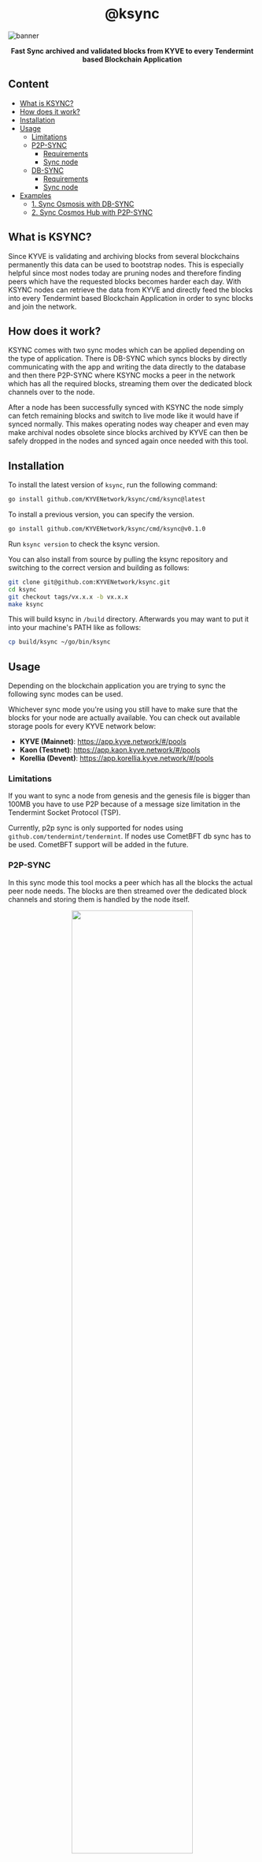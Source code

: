 <div align="center">
  <h1>@ksync</h1>
</div>

![banner](assets/ksync.png)

<p align="center">
<strong>Fast Sync archived and validated blocks from KYVE to every Tendermint based Blockchain Application</strong>
</p>

## Content

- [What is KSYNC?](#what-is-ksync)
- [How does it work?](#how-does-it-work)
- [Installation](#installation)
- [Usage](#usage)
  - [Limitations](#limitations)
  - [P2P-SYNC](#p2p-sync)
    - [Requirements](#p2p-requirements)
    - [Sync node](#sync-node-with-p2p)
  - [DB-SYNC](#db-sync)
    - [Requirements](#db-requirements)
    - [Sync node](#sync-node-with-db)
- [Examples](#examples)
  - [1. Sync Osmosis with DB-SYNC](#1-sync-osmosis-with-db-sync)
  - [2. Sync Cosmos Hub with P2P-SYNC](#2-sync-cosmos-hub-over-p2p-sync)

## What is KSYNC?

Since KYVE is validating and archiving blocks from several blockchains permanently this data can be
used to bootstrap nodes. This is especially helpful since most nodes today are pruning nodes and therefore
finding peers which have the requested blocks becomes harder each day. With KSYNC nodes can retrieve
the data from KYVE and directly feed the blocks into every Tendermint based Blockchain Application in order
to sync blocks and join the network.

## How does it work?

KSYNC comes with two sync modes which can be applied depending on the type of application. There is DB-SYNC
which syncs blocks by directly communicating with the app and writing the data directly to the database and then there
P2P-SYNC where KSYNC mocks a peer in the network which has all the required blocks, streaming them over
the dedicated block channels over to the node.

After a node has been successfully synced with KSYNC the node simply can fetch remaining blocks and switch to live mode
like it would have if synced normally. This makes operating nodes way cheaper and even may make archival nodes
obsolete since blocks archived by KYVE can then be safely dropped in the nodes and synced again once needed
with this tool.

## Installation

To install the latest version of `ksync`, run the following command:

```bash
go install github.com/KYVENetwork/ksync/cmd/ksync@latest
```

To install a previous version, you can specify the version.

```bash
go install github.com/KYVENetwork/ksync/cmd/ksync@v0.1.0
```

Run `ksync version` to check the ksync version.

You can also install from source by pulling the ksync repository and switching to the correct version and building
as follows:

```bash
git clone git@github.com:KYVENetwork/ksync.git
cd ksync
git checkout tags/vx.x.x -b vx.x.x
make ksync
```

This will build ksync in `/build` directory. Afterwards you may want to put it into your machine's PATH like
as follows:

```bash
cp build/ksync ~/go/bin/ksync
```

## Usage

Depending on the blockchain application you are trying to sync the following sync modes can be used.

Whichever sync mode you're using you still have to make sure that the blocks for your node are actually available.
You can check out available storage pools for every KYVE network below: 

- **KYVE (Mainnet)**: https://app.kyve.network/#/pools
- **Kaon (Testnet)**: https://app.kaon.kyve.network/#/pools
- **Korellia (Devent)**: https://app.korellia.kyve.network/#/pools

### Limitations

If you want to sync a node from genesis and the genesis file is bigger than 100MB you have to use P2P because of a
message size limitation in the Tendermint Socket Protocol (TSP).

Currently, p2p sync is only supported for nodes using `github.com/tendermint/tendermint`. If nodes use CometBFT db sync
has to be used. CometBFT support will be added in the future.

### P2P-SYNC

In this sync mode this tool mocks a peer which has all the blocks the actual peer node needs. The
blocks are then streamed over the dedicated block channels and storing them is handled by the node itself.

<p align="center">
  <img width="70%" src="assets/p2p_sync.png" />
</p>

#### P2P Requirements

It does not matter if you want to sync a node from genesis or from an existing height, the following settings have
to be changed in order to run p2p sync.

Make sure that `persistent_peers` are empty in the `config.toml` config file:

`~/.<chain>/config/config.toml`
```toml
[p2p]

persistent_peers = ""
```

Make sure that your `addrbook.json` is empty or delete it entirely:

```bash
rm ~/.<chain>/config/addrbook.json
```

And finally enable the following setting:

`~/.<chain>/config/config.toml`
```toml
[p2p]

allow_duplicate_ip = true
```

#### Sync node with P2P

Now you can start your node simply with the `start` command like you would start the node normally.

```bash
./<chaind> start
```

When you see that the  node is trying to search for peers but is unable to find any you can start KSYNC.

> **_ATTENTION:_**  If the node actually finds peers the configuration is wrong, in this case double-check the settings
> above

You can then start KSYNC in a **new** terminal with the following command. Please make sure to replace `<user>` and 
`<chain>` with your specific values. This of course is also true for `<pool>` and `<network-api-endpoint>`.

```bash
ksync start mode=p2p --home="/Users/<user>/.<chain>" --pool-id=<pool> --rest=<network-api-endpoint>
```

Available rest endpoints for every network maintained by KYVE:

- **KYVE (Mainnet)**
  - https://api-eu-1.kyve.network
  - https://api-us-1.kyve.network
- **Kaon (Testnet)**
  - https://api-eu-1.kaon.kyve.network
  - https://api-us-1.kaon.kyve.network
- **Korellia (Devent)**
  - https://api.korellia.kyve.network

Once KSYNC starts it automatically continues from the latest height found in the node and starts downloading
the blocks from the storage provider and validates the checksum. You should see blocks streaming over and the node
committing those blocks. If you run this command without a `--target-height` it will sync all blocks which are
available in the pool. You can simply exit the sync process by killing KSYNC with CMD+C.

### DB-SYNC

In this sync mode this tool mocks the tendermint process which communicates directly with the
blockchain application over ABCI and replays the blocks against the app and manually writes the results
to the DB directly.

<p align="center">
  <img width="70%" src="assets/db_sync.png" />
</p>

#### DB Requirements

It does not matter if you want to sync a node from genesis or from an existing height, the following settings have
to be changed in order to run DB sync.

Make sure that `proxy_app` and `abci` have the following default values in the `config.toml` config file:

`~/.<chain>/config/config.toml`
```toml
#######################################################################
###                   Main Base Config Options                      ###
#######################################################################

proxy_app = "tcp://127.0.0.1:26658"
abci = "socket"
```

#### Sync node with DB

Now you can start your node with a special flag, so it does not start with tendermint as an embedded process:

```bash
./<chaind> start --with-tendermint=false
```

If you see that the abci server is waiting for new connections you can proceed with starting KSYNC in a **new** 
terminal with the following command. Please make sure to replace `<user>` and
`<chain>` with your specific values. This of course is also true for `<pool>` and `<network-api-endpoint>`.

```bash
ksync start mode=db --home="/Users/<user>/.<chain>" --pool-id=<pool> --rest=<network-api-endpoint>
```

Available rest endpoints for every network maintained by KYVE:

- **KYVE (Mainnet)**
  - https://api-eu-1.kyve.network
  - https://api-us-1.kyve.network
- **Kaon (Testnet)**
  - https://api-eu-1.kaon.kyve.network
  - https://api-us-1.kaon.kyve.network
- **Korellia (Devent)**
  - https://api.korellia.kyve.network

Once KSYNC starts it automatically continues from the latest height found in the node and starts downloading
the blocks from the storage provider and validates the checksum. You should KSYNC committing blocks against the app.
If you run this command without a `--target-height` it will sync all blocks which are
available in the pool. KSYNC will automatically exit once a target height is reached, or you can simply exit the sync 
process by killing KSYNC with CMD+C.

## Examples

All examples below use test data from a KYVE test chain running on `http://35.158.99.65:26657`. This should not be
used in production and is only intended for demonstration purposes.

### 1. Sync Osmosis with DB-SYNC

To sync osmosis you have to download and set up the correct osmosis binary. To sync from genesis the version `v3.1.0` has
to be used. You can download them [here](https://github.com/osmosis-labs/osmosis/releases/tag/v3.1.0) or build them from source: [https://github.com/osmosis-labs/osmosis](https://github.com/osmosis-labs/osmosis)

Verify installation with

```bash
./osmosisd version
3.1.0
```

After the installation init the config

```bash
./osmosisd init <your-moniker> --chain-id osmosis-1
```

download the genesis

```bash
wget -O ~/.osmosisd/config/genesis.json https://github.com/osmosis-labs/networks/raw/main/osmosis-1/genesis.json
```

Important: Don't include an addrbook.json and make sure persistent_peers and etc. are empty for now or else the node will connect to other peers. It should only connect
to our peer.

when the config is done the node can be started

```bash
./osmosisd start --with-tendermint=false
```

After you see that the node is waiting for incoming connections you can open a **new** terminal and start
the sync.

```bash
ksync start --mode=db --home="/Users/<user>/.osmosisd" --pool-id=3 --rest=http://35.158.99.65:1317
```

You should see KSYNC connecting to Osmosis and applying the blocks against the app. After the ~600 blocks were 
applied KSYNC automatically exits.

When you want to continue to sync normally you can now add an addrbook or add peers in `persistent_peers`. When you start
the node again with the normal start command `./osmosisd start` the node should continue normally and tries to sync the remaining blocks.

### 2. Sync Cosmos Hub over P2P-SYNC

Since we want to sync Cosmos Hub from genesis and the genesis file is bigger than 100MB we have to use P2P sync.

To sync cosmos you have to download and set up the correct gaia binary. To sync from genesis the version `v4.2.1` has
to be used. You can download them [here](https://github.com/cosmos/gaia/releases/tag/v4.2.1) or build them from source: 
[https://github.com/cosmos/gaia](https://github.com/cosmos/gaia)

Verify installation with

```bash
./gaiad version
4.2.1
```

After the installation init the project

```bash
./gaiad init <your-moniker> --chain-id cosmoshub-4
```

download the genesis

```bash
wget https://raw.githubusercontent.com/cosmos/mainnet/master/genesis/genesis.cosmoshub-4.json.gz
gzip -d genesis.cosmoshub-4.json.gz
mv genesis.cosmoshub-4.json ~/.gaia/config/genesis.json
```

and edit the following in `~/.gaia/config/config.toml`. TIP: those settings can be found under "p2p"

```toml
allow_duplicate_ip = true
```

Important: Don't include an addrbook.json and make sure persistent_peers and etc. are empty for now or else the node 
will connect to other peers. It should only connect to our peer.

When the config is done the node can be started. NOTE: this can take a while (~5mins) since the genesis file is 
quite big. You can skip invariants checks to boot even fast, but it still takes a long time until the gaia node starts.

```bash
./gaiad start --x-crisis-skip-assert-invariants
```

After you see that the node is searching for peers you can start the tool. For testing KYVE has archived the first
5000 blocks of Cosmos Hub, so after that height is reached the sync will be done.

```bash
ksync start --mode=p2p --home="/Users/<user>/.gaia" --pool-id=0 --rest=http://35.158.99.65:1317
```

You should see the peer connecting and sending over blocks to the gaia node. After all the blocks have been applied
the tool shows _Done_ and you can safely exit the process with CMD+C.

When you want to continue to sync normally you can now add an addrbook or add peers in `persistent_peers`. 
When you start  the node again the node should continue normally and tries to sync the remaining blocks.
